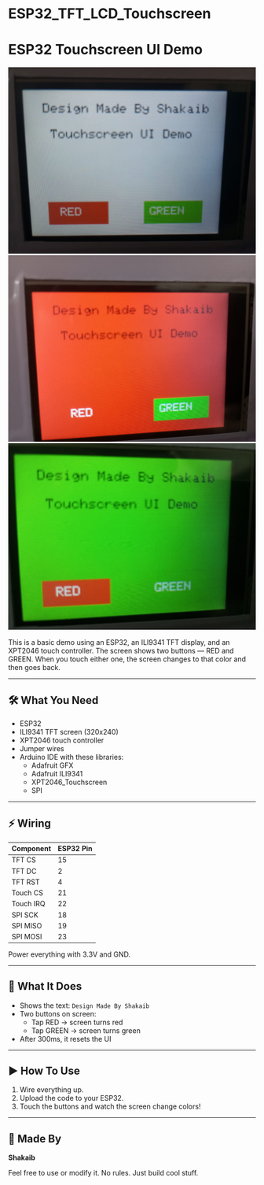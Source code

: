 # ESP32_TFT_LCD_Touchscreen

# ESP32 Touchscreen UI Demo

![UI Demo](1.jpeg)
![UI Demo2](2.jpeg)
![UI Demo3](3.jpeg)

This is a basic demo using an ESP32, an ILI9341 TFT display, and an XPT2046 touch controller. The screen shows two buttons — RED and GREEN. When you touch either one, the screen changes to that color and then goes back.

---

## 🛠 What You Need

- ESP32
- ILI9341 TFT screen (320x240)
- XPT2046 touch controller
- Jumper wires
- Arduino IDE with these libraries:
  - Adafruit GFX
  - Adafruit ILI9341
  - XPT2046_Touchscreen
  - SPI

---

## ⚡ Wiring

| Component      | ESP32 Pin |
|----------------|-----------|
| TFT CS         | 15        |
| TFT DC         | 2         |
| TFT RST        | 4         |
| Touch CS       | 21        |
| Touch IRQ      | 22        |
| SPI SCK        | 18        |
| SPI MISO       | 19        |
| SPI MOSI       | 23        |

Power everything with 3.3V and GND.

---

## 🎨 What It Does

- Shows the text: `Design Made By Shakaib`
- Two buttons on screen:
  - Tap RED → screen turns red
  - Tap GREEN → screen turns green
- After 300ms, it resets the UI

---

## ▶️ How To Use

1. Wire everything up.
2. Upload the code to your ESP32.
3. Touch the buttons and watch the screen change colors!

---

## 🙌 Made By

**Shakaib**

Feel free to use or modify it. No rules. Just build cool stuff.
